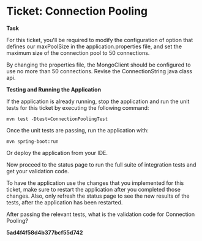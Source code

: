 # Ticket: Connection Pooling

**Task**

For this ticket, you'll be required to modify the configuration of option that defines our maxPoolSize in the application.properties file, and set the maximum size of the connection pool to 50 connections.

By changing the properties file, the MongoClient should be configured to use no more than 50 connections. Revise the ConnectionString java class api.

**Testing and Running the Application**

If the application is already running, stop the application and run the unit tests for this ticket by executing the following command:

```
mvn test -Dtest=ConnectionPoolingTest
```

Once the unit tests are passing, run the application with:

```
mvn spring-boot:run
```

Or deploy the application from your IDE.

Now proceed to the status page to run the full suite of integration tests and get your validation code.

To have the application use the changes that you implemented for this ticket, make sure to restart the application after you completed those changes. Also, only refresh the status page to see the new results of the tests, after the application has been restarted.

After passing the relevant tests, what is the validation code for Connection Pooling?

**5ad4f4f58d4b377bcf55d742**
